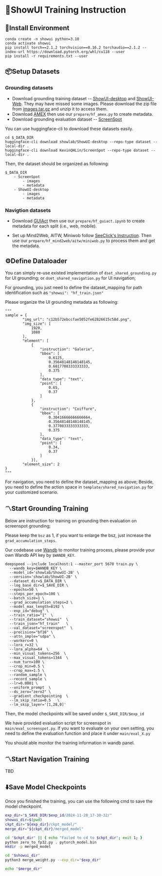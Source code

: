 # 🚀ShowUI Training Instruction
## 🔧Install Environment

```
conda create -n showui python=3.10
conda activate showui
pip install torch==2.1.2 torchvision==0.16.2 torchaudio==2.1.2 --index-url https://download.pytorch.org/whl/cu118 --user
pip install -r requirements.txt --user
```

## 📦Setup Datasets
### Grounding datasets
- Download grounding training dataset -- [ShowUI-desktop](https://huggingface.co/datasets/showlab/ShowUI-desktop-8K) and [ShowUI-Web](https://huggingface.co/datasets/showlab/ShowUI-web). They may have missed some images. Please download the zip file from [images.tar.gz](https://huggingface.co/datasets/showlab/ShowUI-web/blob/main/images.tar.gz) and unzip it to access them.
- Download [AMEX](https://huggingface.co/datasets/Yuxiang007/AMEX) then use our `prepare/hf_amex.py` to create metadata.
- Download grounding evaluation dataset -- [ScreenSpot](https://huggingface.co/datasets/KevinQHLin/ScreenSpot)

You can use huggingface-cli to download these datasets easily.
```
cd $_DATA_DIR
huggingface-cli download showlab/ShowUI-desktop --repo-type dataset --local-dir .
huggingface-cli download KevinQHLin/ScreenSpot --repo-type dataset --local-dir .
```

Then, the dataset should be organized as following:
```
$_DATA_DIR
    - ScreenSpot
        - images
        - metadata
    - ShowUI-desktop
        - images
        - metadata
```

### Navigtion datasets
- Download [GUIAct](https://huggingface.co/datasets/yiye2023/GUIAct) then use our `prepare/hf_guiact.ipynb` to create metadata for each split (i.e., web, mobile).

- Set up Mind2Web, AITW, Miniwob follow [SeeClick's Instruction](https://github.com/njucckevin/SeeClick/blob/main/agent_tasks/readme_agent.md). Then use our `prepare/hf_mind2web/aitw/miniwob.py` to process them and get the metadata.

## ⚙️Define Dataloader
You can simply re-use existed implementation of `dset_shared_grounding.py` for UI grounding;
or `dset_shared_navigation.py` for UI navigation;

For grounding, you just need to define the dataset_mapping for path identification such as `"showui": "hf_train.json"`

Please organize the UI grounding metadata as following:
```
"""
sample = {
        "img_url": "c12b572ebccfae5052fe62826615c58d.png",
        "img_size": [
            1920,
            1080
        ],
        "element": [
            {
                "instruction": "Galerie",
                "bbox": [
                    0.6125,
                    0.35648148148148145,
                    0.6817708333333333,
                    0.375
                ],
                "data_type": "text",
                "point": [
                    0.65,
                    0.37
                ]
            },
            {
                "instruction": "Coiffure",
                "bbox": [
                    0.30416666666666664,
                    0.35648148148148145,
                    0.3770833333333333,
                    0.375
                ],
                "data_type": "text",
                "point": [
                    0.34,
                    0.37
                ]
            }],
        "element_size": 2
}
"""
```

For navigation, you need to define the dataset_mapping as above;
Beside, you need to define the action space in `template/shared_navigation.py` for your customized scenario.

## 〽️Start Grounding Training
Below are instruction for training on grounding then evaluation on screenspot grounding;

Please keep the `bsz` as 1, if you want to enlarge the bsz, just increase the `grad_accumulation_steps`.

Our codebase use [Wandb](https://wandb.ai/) to monitor training process, please provide your own Wandb API key by `$WANDB_KEY`.

```
deepspeed --include localhost:1 --master_port 5678 train.py \
  --wandb_key=$WANDB_KEY \
  --model_id='showlab/ShowUI-2B' \
  --version='showlab/ShowUI-2B' \
  --dataset_dir=$_DATA_DIR \
  --log_base_dir=$_SAVE_DIR \
  --epochs=50 \
  --steps_per_epoch=100 \
  --batch_size=1 \
  --grad_accumulation_steps=2 \
  --model_max_length=8192 \
  --exp_id="debug" \
  --train_ratio="1"  \
  --train_dataset="showui"  \
  --train_json="hf_train"   \
  --val_dataset="screenspot"  \
  --precision="bf16" \
  --attn_imple="sdpa" \
  --workers=0 \
  --lora_r=32 \
  --lora_alpha=64  \
  --min_visual_tokens=256  \
  --max_visual_tokens=1344  \
  --num_turn=100 \
  --crop_min=0.5 \
  --crop_max=1.5 \
  --random_sample \
  --record_sample \
  --lr=0.0001 \
  --uniform_prompt  \
  --ds_zero="zero2" \
  --gradient_checkpointing  \
  --lm_skip_ratio=0.5   \
  --lm_skip_layer='[1,28,0]'
```
Then, the model checkpoints will be saved under `$_SAVE_DIR/$exp_id`

We have provided evaluation script for screenspot in `main/eval_screenspot.py`.
If you want to evaluate on your own setting, you need to define the evaluation function and place it under `main/eval_X.py`

You should able monitor the training information in wandb panel.

## 〽️Start Navigation Training
TBD

## ⬇️Save Model Checkpoints
Once you finished the training, you can use the following cmd to save the model checkpoint.

```bash
exp_dir="$_SAVE_DIR/$exp_id/2024-11-28_17-30-32/"
showui_dir=$(pwd)
ckpt_dir="${exp_dir}/ckpt_model/"
merge_dir="${ckpt_dir}/merged_model"

cd "$ckpt_dir" || { echo "Failed to cd to $ckpt_dir"; exit 1; }
python zero_to_fp32.py . pytorch_model.bin
mkdir -p merged_model

cd "$showui_dir"
python3 merge_weight.py --exp_dir="$exp_dir"

echo "$merge_dir"
```
